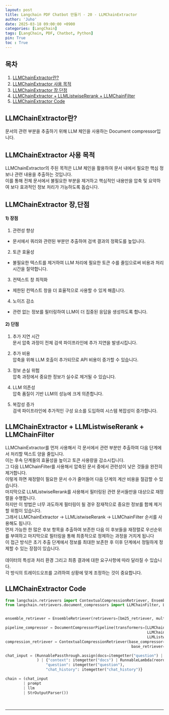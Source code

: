 ```yaml
---
layout: post
title: Langchain PDF Chatbot 만들기 - 20 - LLMChainExtractor
author: 'Juho'
date: 2025-03-18 09:00:00 +0900
categories: [LangChain]
tags: [LangChain, PDF, Chatbot, Python]
pin: True
toc : True
---
```


<style>
  th{
    font-weight: bold;
    text-align: center;
    background-color: white;
  }
  td{
    background-color: white;
  }

</style>

## 목차
1. [LLMChainExtractor란?](#llmchainextractor란)
2. [LLMChainExtractor 사용 목적](#llmchainextractor-사용-목적)
3. [LLMChainExtractor 장,단점](#llmchainextractor-장단점)
4. [LLMChainExtractor + LLMListwiseRerank + LLMChainFilter](#llmchainextractor--llmlistwisererank--llmchainfilter)
5. [LLMChainExtractor Code](#llmchainextractor-code)

## LLMChainExtractor란?
문서의 관련 부분을 추출하기 위해 LLM 체인을 사용하는 Document compressor입니다.<br/>


## LLMChainExtractor 사용 목적
LLMChainExtractor의 주된 목적은 LLM 체인을 활용하여 문서 내에서 필요한 핵심 정보나 관련 내용을 추출하는 것입니다.<br/>
이를 통해 전체 문서에서 불필요한 부분을 제거하고 핵심적인 내용만을 압축 및 요약하여 보다 효과적인 정보 처리가 가능하도록 돕습니다.<br/>

## LLMChainExtractor 장,단점
#### 1) 장점
1) 관련성 향상<br/>
- 문서에서 쿼리와 관련된 부분만 추출하여 검색 결과의 정확도를 높입니다.<br/>

2) 토큰 효율성<br/>
- 불필요한 텍스트를 제거하여 LLM 처리에 필요한 토큰 수를 줄임으로써 비용과 처리 시간을 절약합니다.<br/>

3) 컨텍스트 창 최적화<br/>
- 제한된 컨텍스트 창을 더 효율적으로 사용할 수 있게 해줍니다.<br/>

4) 노이즈 감소<br/>
- 관련 없는 정보를 필터링하여 LLM이 더 집중된 응답을 생성하도록 합니다.<br/>


#### 2) 단점
1) 추가 지연 시간<br/>
문서 압축 과정이 전체 검색 파이프라인에 추가 지연을 발생시킵니다.<br/>

2) 추가 비용<br/>
압축을 위해 LLM 호출이 추가되므로 API 비용이 증가할 수 있습니다.<br/>

3) 정보 손실 위험<br/>
압축 과정에서 중요한 정보가 실수로 제거될 수 있습니다.<br/>

4) LLM 의존성<br/>
압축 품질이 기반 LLM의 성능에 크게 의존합니다.<br/>

5) 복잡성 증가<br/>
검색 파이프라인에 추가적인 구성 요소를 도입하여 시스템 복잡성이 증가합니다.<br/>


## LLMChainExtractor + LLMListwiseRerank + LLMChainFilter
LLMChainExtractor를 먼저 사용해서 각 문서에서 관련 부분만 추출하여 다음 단계에서 처리할 텍스트 양을 줄입니다. <br/>
이는 후속 단계들의 효율성을 높이고 토큰 사용량을 감소시킵니다.<br/>
그 다음 LLMChainFilter를 사용해서 압축된 문서 중에서 관련성이 낮은 것들을 완전히 제거합니다. <br/>
이렇게 하면 재정렬이 필요한 문서 수가 줄어들어 다음 단계의 계산 비용을 절감할 수 있습니다. <br/>
마지막으로 LLMListwiseRerank를 사용해서 필터링된 관련 문서들만을 대상으로 재정렬을 수행합니다. <br/>
하지만 이 방법은 너무 과도하게 필터링이 될 경우 잠재적으로 중요한 정보를 함께 제거할 위험이 있습니다.
<br/>
그래서 LLMChainExtractor → LLMListwiseRerank → LLMChainFilter 순서를 사용해도 됩니다.<br/>
먼저 가능한 한 많은 후보 항목을 추출하여 보존한 다음 이 후보들을 재정렬로 우선순위를 부여하고 마지막으로 필터링을 통해 최종적으로 정제하는 과정을 거치게 됩니다 <br/>
이 접근 방식은 초기 추출 단계에서 정보를 최대한 보존한 후 이후 단계에서 정밀하게 정제할 수 있는 장점이 있습니다.<br/>
<br/>
데이터의 특성과 처리 환경 그리고 최종 결과에 대한 요구사항에 따라 달라질 수 있습니다.<br/>
각 방식의 트레이드오프를 고려하여 상황에 맞게 조정하는 것이 중요합니다.<br/>

## LLMChainExtractor Code
```python
from langchain.retrievers import ContextualCompressionRetriever, EnsembleRetriever
from langchain.retrievers.document_compressors import LLMChainFilter, LLMListwiseRerank, DocumentCompressorPipeline


ensemble_retriever = EnsembleRetriever(retrievers=[bm25_retriever, multi_query_retriever], weights=[0.4, 0.6])

pipeline_compressor = DocumentCompressorPipeline(transformers=[LLMChainExtractor.from_llm(llm=llm),
                                                               LLMChainFilter.from_llm(llm=llm),
                                                               LLMListwiseRerank.from_llm(llm=llm, top_n=4)])
compression_retriever = ContextualCompressionRetriever(base_compressor=pipeline_compressor,
                                                        base_retriever=ensemble_retriever)

chat_input = (RunnablePassthrough.assign(docs=itemgetter("question") | compression_retriever)
              ) | {"context": itemgetter("docs") | RunnableLambda(reorder_documents),
                  "question": itemgetter("question"),
                  "chat_history": itemgetter("chat_history")}

chain = (chat_input
        | prompt
        | llm
        | StrOutputParser())
```



<br/>

--- 

<br/>
